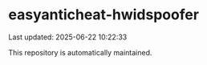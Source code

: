 # easyanticheat-hwidspoofer

Last updated: 2025-06-22 10:22:33

This repository is automatically maintained.

